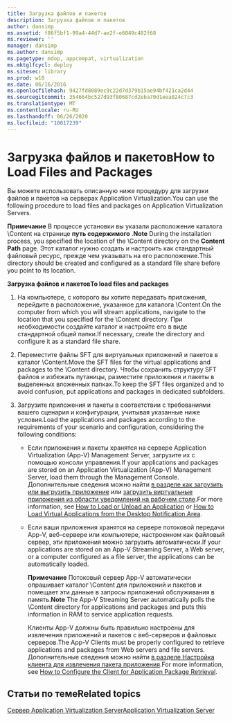 ```yaml
---
title: Загрузка файлов и пакетов
description: Загрузка файлов и пакетов
author: dansimp
ms.assetid: f86f5bf1-99a4-44d7-ae2f-e6049c482f68
ms.reviewer: ''
manager: dansimp
ms.author: dansimp
ms.pagetype: mdop, appcompat, virtualization
ms.mktglfcycl: deploy
ms.sitesec: library
ms.prod: w10
ms.date: 06/16/2016
ms.openlocfilehash: 9427fd8089ec9c22d7d379b15ae94bf421ca2d44
ms.sourcegitcommit: 354664bc527d93f80687cd2eba70d1eea024c7c3
ms.translationtype: MT
ms.contentlocale: ru-RU
ms.lasthandoff: 06/26/2020
ms.locfileid: "10817239"
---
```

# <span data-ttu-id="db3de-103">Загрузка файлов и пакетов</span><span class="sxs-lookup"><span data-stu-id="db3de-103">How to Load Files and Packages</span></span>


<span data-ttu-id="db3de-104">Вы можете использовать описанную ниже процедуру для загрузки файлов и пакетов на серверах Application Virtualization.</span><span class="sxs-lookup"><span data-stu-id="db3de-104">You can use the following procedure to load files and packages on Application Virtualization Servers.</span></span>

<span data-ttu-id="db3de-105">**Примечание**  В процессе установки вы указали расположение каталога \\Content на странице **путь содержимого** .</span><span class="sxs-lookup"><span data-stu-id="db3de-105">**Note** During the installation process, you specified the location of the \\Content directory on the **Content Path** page.</span></span> <span data-ttu-id="db3de-106">Этот каталог нужно создать и настроить как стандартный файловый ресурс, прежде чем указывать на его расположение.</span><span class="sxs-lookup"><span data-stu-id="db3de-106">This directory should be created and configured as a standard file share before you point to its location.</span></span>

 

**<span data-ttu-id="db3de-107">Загрузка файлов и пакетов</span><span class="sxs-lookup"><span data-stu-id="db3de-107">To load files and packages</span></span>**

1.  <span data-ttu-id="db3de-108">На компьютере, с которого вы хотите передавать приложения, перейдите в расположение, указанное для каталога \\Content.</span><span class="sxs-lookup"><span data-stu-id="db3de-108">On the computer from which you will stream applications, navigate to the location that you specified for the \\Content directory.</span></span> <span data-ttu-id="db3de-109">При необходимости создайте каталог и настройте его в виде стандартной общей папки.</span><span class="sxs-lookup"><span data-stu-id="db3de-109">If necessary, create the directory and configure it as a standard file share.</span></span>

2.  <span data-ttu-id="db3de-110">Переместите файлы SFT для виртуальных приложений и пакетов в каталог \\Content.</span><span class="sxs-lookup"><span data-stu-id="db3de-110">Move the SFT files for the virtual applications and packages to the \\Content directory.</span></span> <span data-ttu-id="db3de-111">Чтобы сохранить структуру SFT файлов и избежать путаницы, разместите приложения и пакеты в выделенных вложенных папках.</span><span class="sxs-lookup"><span data-stu-id="db3de-111">To keep the SFT files organized and to avoid confusion, put applications and packages in dedicated subfolders.</span></span>

3.  <span data-ttu-id="db3de-112">Загрузите приложения и пакеты в соответствии с требованиями вашего сценария и конфигурации, учитывая указанные ниже условия.</span><span class="sxs-lookup"><span data-stu-id="db3de-112">Load the applications and packages according to the requirements of your scenario and configuration, considering the following conditions:</span></span>

    -   <span data-ttu-id="db3de-113">Если приложения и пакеты хранятся на сервере Application Virtualization (App-V) Management Server, загрузите их с помощью консоли управления.</span><span class="sxs-lookup"><span data-stu-id="db3de-113">If your applications and packages are stored on an Application Virtualization (App-V) Management Server, load them through the Management Console.</span></span> <span data-ttu-id="db3de-114">Дополнительные сведения можно найти [в разделе как загрузить или выгрузить приложение](how-to-load-or-unload-an-application.md) или [загрузить виртуальные приложения из области уведомлений на рабочем столе](how-to-load-virtual-applications-from-the-desktop-notification-area.md).</span><span class="sxs-lookup"><span data-stu-id="db3de-114">For more information, see [How to Load or Unload an Application](how-to-load-or-unload-an-application.md) or [How to Load Virtual Applications from the Desktop Notification Area](how-to-load-virtual-applications-from-the-desktop-notification-area.md).</span></span>

    -   <span data-ttu-id="db3de-115">Если ваши приложения хранятся на сервере потоковой передачи App-V, веб-сервере или компьютере, настроенном как файловый сервер, эти приложения можно загрузить автоматически.</span><span class="sxs-lookup"><span data-stu-id="db3de-115">If your applications are stored on an App-V Streaming Server, a Web server, or a computer configured as a file server, the applications can be automatically loaded.</span></span>

        <span data-ttu-id="db3de-116">**Примечание**  Потоковый сервер App-V автоматически опрашивает каталог \\Content для приложений и пакетов и помещает эти данные в запросы приложений обслуживания в память.</span><span class="sxs-lookup"><span data-stu-id="db3de-116">**Note** The App-V Streaming Server automatically polls the \\Content directory for applications and packages and puts this information in RAM to service application requests.</span></span>

        <span data-ttu-id="db3de-117">Клиенты App-V должны быть правильно настроены для извлечения приложений и пакетов с веб-серверов и файловых серверов.</span><span class="sxs-lookup"><span data-stu-id="db3de-117">The App-V Clients must be properly configured to retrieve applications and packages from Web servers and file servers.</span></span> <span data-ttu-id="db3de-118">Дополнительные сведения можно найти [в разделе Настройка клиента для извлечения пакета приложения](how-to-configure-the-client-for-application-package-retrieval.md).</span><span class="sxs-lookup"><span data-stu-id="db3de-118">For more information, see [How to Configure the Client for Application Package Retrieval](how-to-configure-the-client-for-application-package-retrieval.md).</span></span>

         

## <span data-ttu-id="db3de-119">Статьи по теме</span><span class="sxs-lookup"><span data-stu-id="db3de-119">Related topics</span></span>


[<span data-ttu-id="db3de-120">Сервер Application Virtualization Server</span><span class="sxs-lookup"><span data-stu-id="db3de-120">Application Virtualization Server</span></span>](application-virtualization-server.md)

 

 





